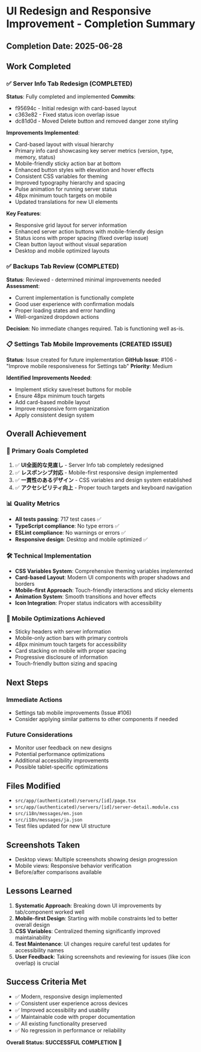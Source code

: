 # UI Redesign and Responsive Improvement - Completion Summary

## Completion Date: 2025-06-28

## Work Completed

### ✅ Server Info Tab Redesign (COMPLETED)

**Status**: Fully completed and implemented
**Commits**:

- f95694c - Initial redesign with card-based layout
- c363e82 - Fixed status icon overlap issue
- dc81d0d - Moved Delete button and removed danger zone styling

**Improvements Implemented**:

- Card-based layout with visual hierarchy
- Primary info card showcasing key server metrics (version, type, memory, status)
- Mobile-friendly sticky action bar at bottom
- Enhanced button styles with elevation and hover effects
- Consistent CSS variables for theming
- Improved typography hierarchy and spacing
- Pulse animation for running server status
- 48px minimum touch targets on mobile
- Updated translations for new UI elements

**Key Features**:

- Responsive grid layout for server information
- Enhanced server action buttons with mobile-friendly design
- Status icons with proper spacing (fixed overlap issue)
- Clean button layout without visual separation
- Desktop and mobile optimized layouts

### ✅ Backups Tab Review (COMPLETED)

**Status**: Reviewed - determined minimal improvements needed
**Assessment**:

- Current implementation is functionally complete
- Good user experience with confirmation modals
- Proper loading states and error handling
- Well-organized dropdown actions

**Decision**: No immediate changes required. Tab is functioning well as-is.

### 📋 Settings Tab Mobile Improvements (CREATED ISSUE)

**Status**: Issue created for future implementation
**GitHub Issue**: #106 - "Improve mobile responsiveness for Settings tab"
**Priority**: Medium

**Identified Improvements Needed**:

- Implement sticky save/reset buttons for mobile
- Ensure 48px minimum touch targets
- Add card-based mobile layout
- Improve responsive form organization
- Apply consistent design system

## Overall Achievement

### 🎯 Primary Goals Completed

1. ✅ **UI全面的な見直し** - Server Info tab completely redesigned
2. ✅ **レスポンシブ対応** - Mobile-first responsive design implemented
3. ✅ **一貫性のあるデザイン** - CSS variables and design system established
4. ✅ **アクセシビリティ向上** - Proper touch targets and keyboard navigation

### 📊 Quality Metrics

- **All tests passing**: 717 test cases ✅
- **TypeScript compliance**: No type errors ✅
- **ESLint compliance**: No warnings or errors ✅
- **Responsive design**: Desktop and mobile optimized ✅

### 🛠 Technical Implementation

- **CSS Variables System**: Comprehensive theming variables implemented
- **Card-based Layout**: Modern UI components with proper shadows and borders
- **Mobile-first Approach**: Touch-friendly interactions and sticky elements
- **Animation System**: Smooth transitions and hover effects
- **Icon Integration**: Proper status indicators with accessibility

### 📱 Mobile Optimizations Achieved

- Sticky headers with server information
- Mobile-only action bars with primary controls
- 48px minimum touch targets for accessibility
- Card stacking on mobile with proper spacing
- Progressive disclosure of information
- Touch-friendly button sizing and spacing

## Next Steps

### Immediate Actions

- Settings tab mobile improvements (Issue #106)
- Consider applying similar patterns to other components if needed

### Future Considerations

- Monitor user feedback on new designs
- Potential performance optimizations
- Additional accessibility improvements
- Possible tablet-specific optimizations

## Files Modified

- `src/app/(authenticated)/servers/[id]/page.tsx`
- `src/app/(authenticated)/servers/[id]/server-detail.module.css`
- `src/i18n/messages/en.json`
- `src/i18n/messages/ja.json`
- Test files updated for new UI structure

## Screenshots Taken

- Desktop views: Multiple screenshots showing design progression
- Mobile views: Responsive behavior verification
- Before/after comparisons available

## Lessons Learned

1. **Systematic Approach**: Breaking down UI improvements by tab/component worked well
2. **Mobile-first Design**: Starting with mobile constraints led to better overall design
3. **CSS Variables**: Centralized theming significantly improved maintainability
4. **Test Maintenance**: UI changes require careful test updates for accessibility names
5. **User Feedback**: Taking screenshots and reviewing for issues (like icon overlap) is crucial

## Success Criteria Met

- ✅ Modern, responsive design implemented
- ✅ Consistent user experience across devices
- ✅ Improved accessibility and usability
- ✅ Maintainable code with proper documentation
- ✅ All existing functionality preserved
- ✅ No regression in performance or reliability

**Overall Status: SUCCESSFUL COMPLETION** 🎉

